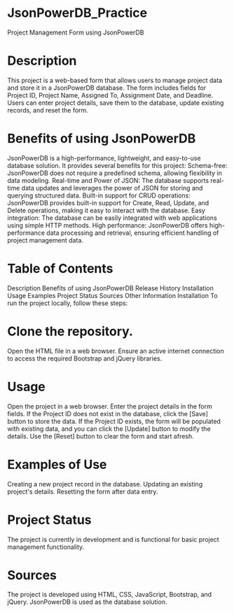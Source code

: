 # JsonPowerDB_Practice
Project Management Form using JsonPowerDB

# Description
This project is a web-based form that allows users to manage project data and store it in a JsonPowerDB database. The form includes fields for Project ID, Project Name, Assigned To, Assignment Date, and Deadline. Users can enter project details, save them to the database, update existing records, and reset the form.

# Benefits of using JsonPowerDB
JsonPowerDB is a high-performance, lightweight, and easy-to-use database solution. It provides several benefits for this project:
Schema-free: JsonPowerDB does not require a predefined schema, allowing flexibility in data modeling.
Real-time and Power of JSON: The database supports real-time data updates and leverages the power of JSON for storing and querying structured data.
Built-in support for CRUD operations: JsonPowerDB provides built-in support for Create, Read, Update, and Delete operations, making it easy to interact with the database.
Easy integration: The database can be easily integrated with web applications using simple HTTP methods.
High performance: JsonPowerDB offers high-performance data processing and retrieval, ensuring efficient handling of project management data.

# Table of Contents
Description
Benefits of using JsonPowerDB
Release History
Installation
Usage
Examples
Project Status
Sources
Other Information
Installation
To run the project locally, follow these steps:

# Clone the repository.
Open the HTML file in a web browser.
Ensure an active internet connection to access the required Bootstrap and jQuery libraries.

# Usage
Open the project in a web browser.
Enter the project details in the form fields.
If the Project ID does not exist in the database, click the [Save] button to store the data. If the Project ID exists, the form will be populated with existing data, and you can click the [Update] button to modify the details.
Use the [Reset] button to clear the form and start afresh.

# Examples of Use
Creating a new project record in the database.
Updating an existing project's details.
Resetting the form after data entry.

# Project Status
The project is currently in development and is functional for basic project management functionality.

# Sources
The project is developed using HTML, CSS, JavaScript, Bootstrap, and jQuery. JsonPowerDB is used as the database solution. 
